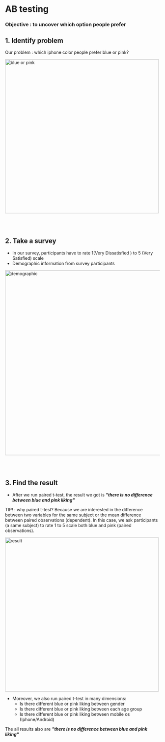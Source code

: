 # AB testing

### Objective : to uncover which option people prefer

## 1. Identify problem
Our problem : which iphone color people prefer blue or pink?

<img width="500" alt="blue or pink" src="https://user-images.githubusercontent.com/56682174/147743587-547cbcd1-d739-4695-9dc9-b5c57b285b19.png">

<br><br>

## 2. Take a survey
  - In our survey, participants have to rate 1(Very Dissatisfied ) to 5 (Very Satisfied) scale
  - Demographic information from survey participants 

 <img width="600" alt="demographic" src="https://user-images.githubusercontent.com/56682174/147743832-3daeec58-0cb4-4379-833b-fd6d267f925d.png">


<br><br>
## 3. Find the result
  - After we run paired t-test, the result we got is ***"there is no difference between blue and pink liking"***
 
 TIP! : why paired t-test? Because we are interested in the difference between two variables for the same subject or the mean difference between paired observations (dependent). In this case, we ask participants (a same subject) to rate 1 to 5 scale both blue and pink (paired observations).
 
 <img width="500" alt="result" src="https://user-images.githubusercontent.com/56682174/147744327-faf8848d-d73a-443e-af34-fb9cc112d538.png">
 
  - Moreover, we also run paired t-test in many dimensions:
      - Is there different blue or pink liking between gender
      - Is there different blue or pink liking between each age group
      - Is there different blue or pink liking between mobile os (Iphone/Android)<br>


The all results also are ***"there is no difference between blue and pink liking"***
